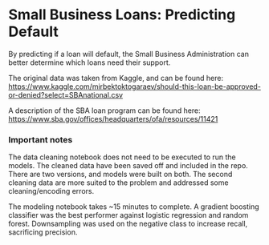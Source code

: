 # Small Business Loans: Predicting Default
By predicting if a loan will default, the Small Business Administration can better determine which loans need their support.

The original data was taken from Kaggle, and can be found here: https://www.kaggle.com/mirbektoktogaraev/should-this-loan-be-approved-or-denied?select=SBAnational.csv

A description of the SBA loan program can be found here: https://www.sba.gov/offices/headquarters/ofa/resources/11421

### Important notes
The data cleaning notebook does not need to be executed to run the models. The cleaned data have been saved off and included in the repo. There are two versions, and models were built on both. The second cleaning data are more suited to the problem and addressed some cleaning/encoding errors.

The modeling notebook takes ~15 minutes to complete. A gradient boosting classifier was the best performer against logistic regression and random forest. Downsampling was used on the negative class to increase recall, sacrificing precision.

